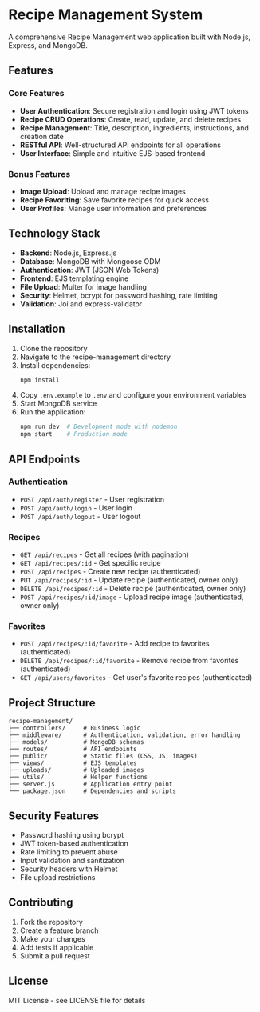 # Recipe Management System

A comprehensive Recipe Management web application built with Node.js, Express, and MongoDB.

## Features

### Core Features
- **User Authentication**: Secure registration and login using JWT tokens
- **Recipe CRUD Operations**: Create, read, update, and delete recipes
- **Recipe Management**: Title, description, ingredients, instructions, and creation date
- **RESTful API**: Well-structured API endpoints for all operations
- **User Interface**: Simple and intuitive EJS-based frontend

### Bonus Features
- **Image Upload**: Upload and manage recipe images
- **Recipe Favoriting**: Save favorite recipes for quick access
- **User Profiles**: Manage user information and preferences

## Technology Stack

- **Backend**: Node.js, Express.js
- **Database**: MongoDB with Mongoose ODM
- **Authentication**: JWT (JSON Web Tokens)
- **Frontend**: EJS templating engine
- **File Upload**: Multer for image handling
- **Security**: Helmet, bcrypt for password hashing, rate limiting
- **Validation**: Joi and express-validator

## Installation

1. Clone the repository
2. Navigate to the recipe-management directory
3. Install dependencies:
   ```bash
   npm install
   ```
4. Copy `.env.example` to `.env` and configure your environment variables
5. Start MongoDB service
6. Run the application:
   ```bash
   npm run dev  # Development mode with nodemon
   npm start    # Production mode
   ```

## API Endpoints

### Authentication
- `POST /api/auth/register` - User registration
- `POST /api/auth/login` - User login
- `POST /api/auth/logout` - User logout

### Recipes
- `GET /api/recipes` - Get all recipes (with pagination)
- `GET /api/recipes/:id` - Get specific recipe
- `POST /api/recipes` - Create new recipe (authenticated)
- `PUT /api/recipes/:id` - Update recipe (authenticated, owner only)
- `DELETE /api/recipes/:id` - Delete recipe (authenticated, owner only)
- `POST /api/recipes/:id/image` - Upload recipe image (authenticated, owner only)

### Favorites
- `POST /api/recipes/:id/favorite` - Add recipe to favorites (authenticated)
- `DELETE /api/recipes/:id/favorite` - Remove recipe from favorites (authenticated)
- `GET /api/users/favorites` - Get user's favorite recipes (authenticated)

## Project Structure

```
recipe-management/
├── controllers/     # Business logic
├── middleware/      # Authentication, validation, error handling
├── models/          # MongoDB schemas
├── routes/          # API endpoints
├── public/          # Static files (CSS, JS, images)
├── views/           # EJS templates
├── uploads/         # Uploaded images
├── utils/           # Helper functions
├── server.js        # Application entry point
└── package.json     # Dependencies and scripts
```

## Security Features

- Password hashing using bcrypt
- JWT token-based authentication
- Rate limiting to prevent abuse
- Input validation and sanitization
- Security headers with Helmet
- File upload restrictions

## Contributing

1. Fork the repository
2. Create a feature branch
3. Make your changes
4. Add tests if applicable
5. Submit a pull request

## License

MIT License - see LICENSE file for details